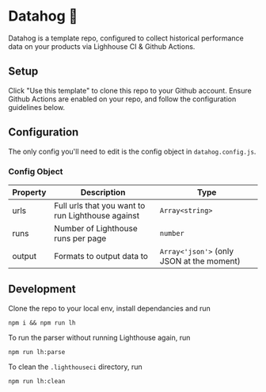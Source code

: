 # Datahog 🐷
Datahog is a template repo, configured to collect historical performance data on your products via Lighhouse CI & Github Actions.

## Setup

Click "Use this template" to clone this repo to your Github account. Ensure Github Actions are enabled on your repo, and follow the configuration guidelines below.

## Configuration

The only config you'll need to edit is the config object in `datahog.config.js`.

### Config Object

| Property | Description                                       | Type                                      |
|----------|---------------------------------------------------|-------------------------------------------|
| urls     | Full urls that you want to run Lighthouse against | `Array<string>`                           |
| runs     | Number of Lighthouse runs per page                | `number`                                  |
| output   | Formats to output data to                         | `Array<'json'>` (only JSON at the moment) |

## Development

Clone the repo to your local env, install dependancies and run 

```shell
npm i && npm run lh
```

To run the parser without running Lighthouse again, run

```shell
npm run lh:parse
```

To clean the `.lighthouseci` directory, run

```shell
npm run lh:clean
```
